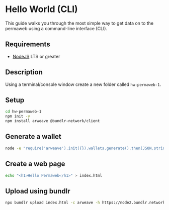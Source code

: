 # Hello World (CLI)

This guide walks you through the most simple way to get data on to the permaweb using a command-line interface (CLI).

## Requirements

* [NodeJS](https://nodejs.org) LTS or greater

## Description

Using a terminal/console window create a new folder called `hw-permaweb-1`. 

## Setup

```sh
cd hw-permaweb-1
npm init -y
npm install arweave @bundlr-network/client
```


## Generate a wallet

```sh
node -e "require('arweave').init({}).wallets.generate().then(JSON.stringify).then(console.log.bind(console))" > wallet.json
```

## Create a web page

```sh
echo "<h1>Hello Permaweb</h1>" > index.html
```

## Upload using bundlr

```sh
npx bundlr upload index.html -c arweave -h https://node2.bundlr.network -w ./wallet.json
```

